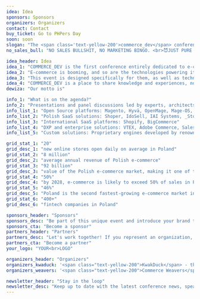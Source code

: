 ```yaml
---
idea: Idea
sponsors: Sponsors
organizers: Organizers
contact: Contact
buy_ticket: Go to PHPers Day
soon: soon
slogan: "The <span class='text-yellow-200'>commerce_dev</span> conference has been canceled, but with equal enthusiasm, we invite you to <span class='text-[#00A5FF]'>PHPers Day</span>, which we are organizing in its place!"
no_sales_bull: "NO SALES BULLSHIT, NO MARKETING BINGO. <br>😈JUST PURE TECH KNOW-HOW."

idea_header: Idea
idea_1: "COMMERCE_DEV is the first conference entirely dedicated to e-commerce IT specialists - not marketers or salespeople!"
idea_2: "E-commerce is booming, and so are the technologies powering it. Frameworks, programming languages, systems - the choice is vast, but one thing remains constant: developers and architects are the backbone of digital commerce."
idea_3: "This event is designed specifically for them, as well as technical leads, team leads, product owners and project managers."
idea_4: "COMMERCE_DEV is a place to share knowledge and experiences, no matter what framework or programming language you use."
dewiza: "Our motto is"

info_1: "What is on the agenda?"
info_2: "Presentations and panel discussions led by experts, architects, and maintainers of the most recognized e-commerce solutions:"
info_list_1: "Open Source platforms: Magento, Hyvä, OpenMage, Mage-OS, OroCommerce, PrestaShop, WooCommerce, Shopware, Sylius, Ibexa"
info_list_2: "Polish SaaS solutions: Shoper, IdoSell, IAI Systems, _Stores"
info_list_3: "International SaaS platforms: Shopify, BigCommerce"
info_list_4: "DXP and enterprise solutions: VTEX, Adobe Commerce, Salesforce, SAP Hybris, commercetools, Spryker, HTC, Oracle"
info_list_5: "Custom solutions: Proprietary engines developed by renowned agencies and bespoke implementations"

grid_stat_1: "20"
grid_desc_1: "new online stores open daily on average in Poland"
grid_stat_2: "8 million"
grid_desc_2: "average annual revenue of Polish e-commerce"
grid_stat_3: "92 billion"
grid_desc_3: "value of the Polish e-commerce market, making it one of the fastest-growing in Europe"
grid_stat_4: "50%"
grid_desc_4: "by 2028, e-commerce is likely to exceed 50% of sales in Poland"
grid_stat_5: "46%"
grid_desc_5: "Poland is the second fastest-growing e-commerce market in Europe and the leader in Central and Eastern Europe"
grid_stat_6: "400+"
grid_desc_6: "fintech companies in Poland"

sponsors_header: "Sponsors"
sponsors_desc: "Be part of this unique event and introduce your brand to the best IT specialists in e-commerce. We offer a range of promotional opportunities from branded stands to dedicated speaking slots. Contact us to find out more!"
sponsors_cta: "Become a sponsor"
partners_header: "Partners"
partners_desc: "Let's work together! If you represent an organization, tech community, media, or business interested in supporting technology development, join our partner network at COMMERCE_DEV. Together we can create a memorable event."
partners_cta: "Become a partner"
your_logo: "YOUR<br>LOGO"

organizers_header: "Organizers"
organizers_kwaduck: '<span class="text-yellow-200">KwakDuck</span> - the crew behind the last 8 editions of PHPers Summit, the largest PHP developer conference in Poland, with around 1000 participants each year.'
organizers_weavers: '<span class="text-yellow-200">Commerce Weavers</span> - an e-commerce agency founded by former Sylius core team members, co-organizing the Summit as a technology partner for the past 3 years.'

newsletter_header: "Stay in the loop"
newsletter_desc: "Keep up to date with the latest conference news, speaker announcements and agenda updates. Subscribe to our newsletter and receive exclusive updates straight to your inbox!"
---
```

